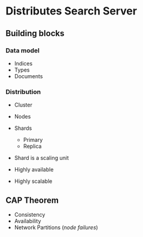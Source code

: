 Distributes Search Server
=========================

Building blocks
---------------

### Data model

- Indices
- Types
- Documents


### Distribution

- Cluster
- Nodes
- Shards
    - Primary
    - Replica

- Shard is a scaling unit

- Highly available
- Highly scalable

CAP Theorem
-----------

- Consistency
- Availability
- Network Partitions (_node failures_)


